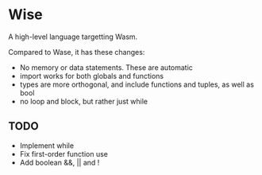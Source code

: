 # Wise

A high-level language targetting Wasm.

Compared to Wase, it has these changes:

- No memory or data statements. These are automatic
- import works for both globals and functions
- types are more orthogonal, and include functions and tuples, as well as bool
- no loop and block, but rather just while



## TODO

- Implement while
- Fix first-order function use
- Add boolean &&, || and !
